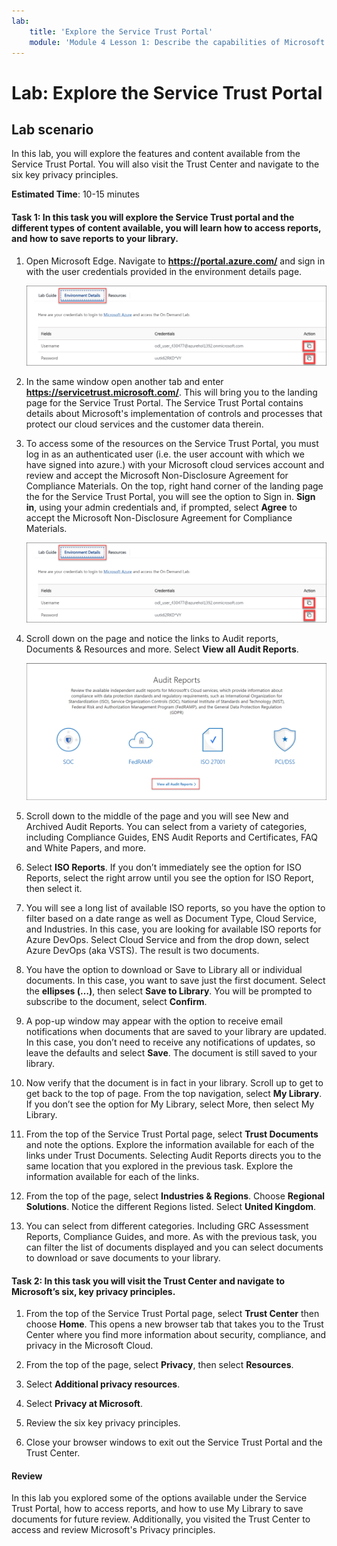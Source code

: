 ```yaml
---
lab:
    title: 'Explore the Service Trust Portal'
    module: 'Module 4 Lesson 1: Describe the capabilities of Microsoft compliance solutions: Describe the compliance management capabilities in Microsoft'
---
```


# Lab: Explore the Service Trust Portal

## Lab scenario

In this lab, you will explore the features and content available from the Service Trust Portal. You will also visit the Trust Center and navigate to the six key privacy principles.

**Estimated Time**: 10-15 minutes


#### Task 1: In this task you will explore the Service Trust portal and the different types of content available, you will learn how to access reports, and how to save reports to your library. 

1. Open Microsoft Edge. Navigate to **https://portal.azure.com/** and sign in with the user credentials provided in the environment details page.

   ![](../Images/module4/lab11/1-1.png)

1. In the same window open another tab and enter **https://servicetrust.microsoft.com/**.  This will bring you to the landing page for the Service Trust Portal. The Service Trust Portal contains details about Microsoft's implementation of controls and processes that protect our cloud services and the customer data therein. 

1. To access some of the resources on the Service Trust Portal, you must log in as an authenticated user (i.e. the user account with which we have signed into azure.) with your Microsoft cloud services account and review and accept the Microsoft Non-Disclosure Agreement for Compliance Materials. On the top, right hand corner of the landing page the for the Service Trust Portal, you will see the option to Sign in.  **Sign in**, using your admin credentials and, if prompted, select **Agree** to accept the Microsoft Non-Disclosure Agreement for Compliance Materials.

    ![](../Images/module4/lab11/1-1.png)

1. Scroll down on the page and notice the links to Audit reports, Documents & Resources and more.  Select **View all Audit Reports**.

   ![](../Images/module4/lab11/2-1.png)

1. Scroll down to the middle of the page and you will see New and Archived Audit Reports.  You can select from a variety of categories, including Compliance Guides, ENS Audit Reports and Certificates, FAQ and White Papers, and more.

1. Select **ISO Reports**.  If you don’t immediately see the option for ISO Reports, select the right arrow until you see the option for ISO Report, then select it.

1. You will see a long list of available ISO reports, so you have the option to filter based on a date range as well as Document Type, Cloud Service, and Industries.  In this case, you are looking for available ISO reports for Azure DevOps.  Select Cloud Service and from the drop down, select Azure DevOps (aka VSTS).  The result is two documents.

1. You have the option to download or Save to Library all or individual documents.  In this case, you want to save just the first document.  Select the **ellipses (…)**, then select **Save to Library**.  You will be prompted to subscribe to the document, select **Confirm**.

1. A pop-up window may appear with the option to receive email notifications when documents that are saved to your library are updated.  In this case, you don’t need to receive any notifications of updates, so leave the defaults and select **Save**.  The document is still saved to your library.

1. Now verify that the document is in fact in your library. Scroll up to get to get back to the top of page.  From the top navigation, select **My Library**.  If you don’t see the option for My Library, select More, then select My Library.

1. From the top of the Service Trust Portal page, select **Trust Documents** and note the options. Explore the information available for each of the links under Trust Documents. Selecting Audit Reports directs you to the same location that you explored in the previous task.  Explore the information available for each of the links.

1. From the top of the page, select **Industries & Regions**.  Choose **Regional Solutions**. Notice the different Regions listed.  Select **United Kingdom**.  

1. You can select from different categories.  Including GRC Assessment Reports, Compliance Guides, and more.  As with the previous task, you can filter the list of documents displayed and you can select documents to download or save documents to your library.

#### Task 2: In this task you will visit the Trust Center and navigate to Microsoft’s six, key privacy principles.

1. From the top of the Service Trust Portal page, select **Trust Center** then choose **Home**. This opens a new browser tab that takes you to the Trust Center where you find more information about security, compliance, and privacy in the Microsoft Cloud.

1. From the top of the page, select **Privacy**, then select **Resources**.

1. Select **Additional privacy resources**.

1. Select **Privacy at Microsoft**.

1. Review the six key privacy principles.

1. Close your browser windows to exit out the Service Trust Portal and the Trust Center.

#### Review

In this lab you explored some of the options available under the Service Trust Portal, how to access reports, and how to use My Library to save documents for future review.  Additionally, you visited the Trust Center to access and review Microsoft's Privacy principles.
